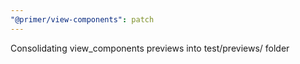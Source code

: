 ```yaml
---
"@primer/view-components": patch
---
```


Consolidating view_components previews into test/previews/ folder
